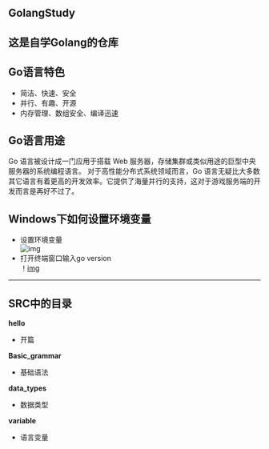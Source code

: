 ## GolangStudy
这是自学Golang的仓库
---
## Go语言特色
- 简洁、快速、安全
- 并行、有趣、开源
- 内存管理、数组安全、编译迅速

## Go语言用途
Go 语言被设计成一门应用于搭载 Web 服务器，存储集群或类似用途的巨型中央服务器的系统编程语言。
对于高性能分布式系统领域而言，Go 语言无疑比大多数其它语言有着更高的开发效率。它提供了海量并行的支持，这对于游戏服务端的开发而言是再好不过了。

## Windows下如何设置环境变量
- 设置环境变量   
![img](https://github.com/Hellathor/VersionPro/blob/main/img/20220329113456.png)
- 打开终端窗口输入go version  
！[img](https://github.com/Hellathor/VersionPro/blob/main/img/20220329113955.png)

---
## SRC中的目录
**hello**
- 开篇

**Basic_grammar**
- 基础语法

**data_types**
- 数据类型

**variable**
- 语言变量
